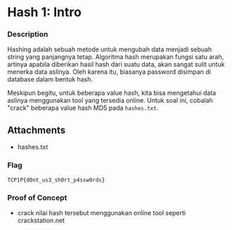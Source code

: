 # Hash 1: Intro

### Description

Hashing adalah sebuah metode untuk mengubah data menjadi sebuah string yang panjangnya tetap. Algoritma hash merupakan fungsi satu arah, artinya apabila diberikan hasil hash dari suatu data, akan sangat sulit untuk menerka data aslinya. Oleh karena itu, biasanya password disimpan di database dalam bentuk hash. 

Meskipun begitu, untuk beberapa value hash, kita bisa mengetahui data aslinya menggunakan tool yang tersedia online. Untuk soal ini, cobalah "crack" beberapa value hash MD5 pada `hashes.txt`.

## Attachments
- hashes.txt

### Flag

`TCP1P{d0nt_us3_sh0rt_p4ssw0rds}`

### Proof of Concept
- crack nilai hash tersebut menggunakan online tool seperti crackstation.net
